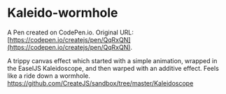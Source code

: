 # Kaleido-wormhole

A Pen created on CodePen.io. Original URL: [https://codepen.io/createjs/pen/QqRxQN](https://codepen.io/createjs/pen/QqRxQN).

A trippy canvas effect which started with a simple animation, wrapped in the EaselJS Kaleidoscope, and then warped with an additive effect. Feels like a ride down a wormhole.
https://github.com/CreateJS/sandbox/tree/master/Kaleidoscope